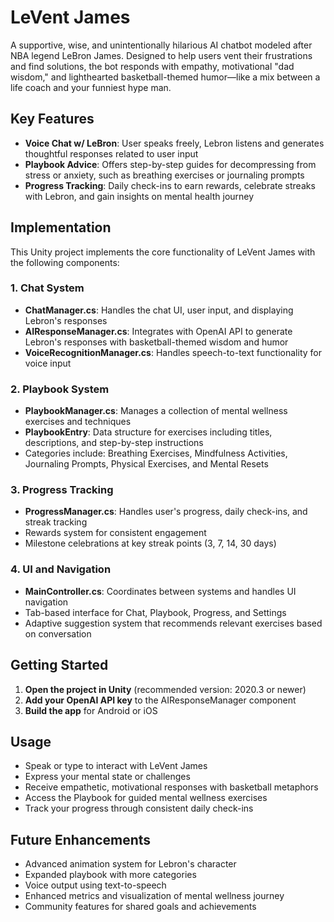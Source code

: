 # LeVent James

A supportive, wise, and unintentionally hilarious AI chatbot modeled after NBA legend LeBron James. Designed to help users vent their frustrations and find solutions, the bot responds with empathy, motivational "dad wisdom," and lighthearted basketball-themed humor—like a mix between a life coach and your funniest hype man.

## Key Features

- **Voice Chat w/ LeBron**: User speaks freely, Lebron listens and generates thoughtful responses related to user input
- **Playbook Advice**: Offers step-by-step guides for decompressing from stress or anxiety, such as breathing exercises or journaling prompts
- **Progress Tracking**: Daily check-ins to earn rewards, celebrate streaks with Lebron, and gain insights on mental health journey

## Implementation

This Unity project implements the core functionality of LeVent James with the following components:

### 1. Chat System
- **ChatManager.cs**: Handles the chat UI, user input, and displaying Lebron's responses
- **AIResponseManager.cs**: Integrates with OpenAI API to generate Lebron's responses with basketball-themed wisdom and humor
- **VoiceRecognitionManager.cs**: Handles speech-to-text functionality for voice input

### 2. Playbook System
- **PlaybookManager.cs**: Manages a collection of mental wellness exercises and techniques
- **PlaybookEntry**: Data structure for exercises including titles, descriptions, and step-by-step instructions
- Categories include: Breathing Exercises, Mindfulness Activities, Journaling Prompts, Physical Exercises, and Mental Resets

### 3. Progress Tracking
- **ProgressManager.cs**: Handles user's progress, daily check-ins, and streak tracking
- Rewards system for consistent engagement
- Milestone celebrations at key streak points (3, 7, 14, 30 days)

### 4. UI and Navigation
- **MainController.cs**: Coordinates between systems and handles UI navigation
- Tab-based interface for Chat, Playbook, Progress, and Settings
- Adaptive suggestion system that recommends relevant exercises based on conversation

## Getting Started

1. **Open the project in Unity** (recommended version: 2020.3 or newer)
2. **Add your OpenAI API key** to the AIResponseManager component
3. **Build the app** for Android or iOS

## Usage

- Speak or type to interact with LeVent James
- Express your mental state or challenges
- Receive empathetic, motivational responses with basketball metaphors
- Access the Playbook for guided mental wellness exercises
- Track your progress through consistent daily check-ins

## Future Enhancements

- Advanced animation system for Lebron's character
- Expanded playbook with more categories
- Voice output using text-to-speech
- Enhanced metrics and visualization of mental wellness journey
- Community features for shared goals and achievements
